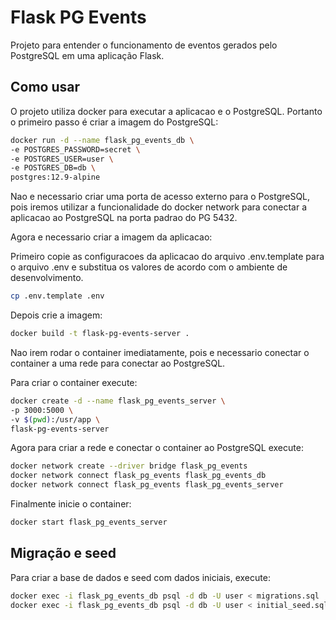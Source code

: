 # Flask PG Events

Projeto para entender o funcionamento de eventos gerados pelo PostgreSQL em uma aplicação Flask.

## Como usar

O projeto utiliza docker para executar a aplicacao e o PostgreSQL. Portanto o primeiro passo é criar a imagem do PostgreSQL:

```BASH
docker run -d --name flask_pg_events_db \
-e POSTGRES_PASSWORD=secret \
-e POSTGRES_USER=user \
-e POSTGRES_DB=db \
postgres:12.9-alpine 
```

Nao e necessario criar uma porta de acesso externo para o PostgreSQL, pois iremos utilizar a funcionalidade do docker network para conectar a aplicacao ao PostgreSQL na porta padrao do PG 5432.

Agora e necessario criar a imagem da aplicacao:

Primeiro copie as configuracoes da aplicacao do arquivo .env.template para o arquivo .env e substitua os valores de acordo com o ambiente de desenvolvimento.

```BASH
cp .env.template .env
```

Depois crie a imagem:

```BASH
docker build -t flask-pg-events-server .
```

Nao irem rodar o container imediatamente, pois e necessario conectar o container a uma rede para conectar ao PostgreSQL.

Para criar o container execute:

```BASH
docker create -d --name flask_pg_events_server \
-p 3000:5000 \
-v $(pwd):/usr/app \
flask-pg-events-server
```

Agora para criar a rede e conectar o container ao PostgreSQL execute:

```BASH
docker network create --driver bridge flask_pg_events 
docker network connect flask_pg_events flask_pg_events_db 
docker network connect flask_pg_events flask_pg_events_server
```

Finalmente inicie o container:

```BASH
docker start flask_pg_events_server
```

## Migração e seed

Para criar a base de dados e seed com dados iniciais, execute:

```BASH
docker exec -i flask_pg_events_db psql -d db -U user < migrations.sql
docker exec -i flask_pg_events_db psql -d db -U user < initial_seed.sql
```
